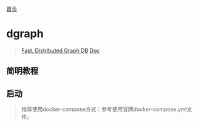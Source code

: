 [首页](/)
# dgraph

> [Fast, Distributed Graph DB](https://dgraph.io)
> [Doc](https://docs.dgraph.io)

## 简明教程

## 启动

> 推荐使用docker-compose方式：参考使用官网docker-compose.yml文件。

